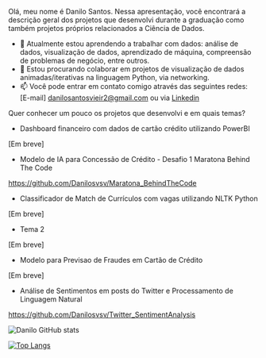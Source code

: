 Olá, meu nome é Danilo Santos. Nessa apresentação, você encontrará a descrição geral dos projetos que desenvolvi durante a graduação como também projetos próprios relacionados a Ciência de Dados.


- 🌱 Atualmente estou aprendendo a trabalhar com dados: análise de dados, visualização de dados, aprendizado de máquina, compreensão de problemas de negócio, entre outros.
- 👯 Estou procurando colaborar em projetos de visualização de dados animadas/iterativas na linguagem Python, via networking.
- 📫 Você pode entrar em contato comigo através das seguintes redes: [E-mail] danilosantosvieir2@gmail.com ou via [Linkedin](https://www.linkedin.com/in/danilo-santos-21a6421b0/)

Quer conhecer um pouco os projetos que desenvolvi e em quais temas? 

- Dashboard financeiro com dados de cartão crédito utilizando PowerBI

[Em breve]

- Modelo de IA para Concessão de Crédito - Desafio 1 Maratona Behind The Code

https://github.com/Danilosvsv/Maratona_BehindTheCode

- Classificador de Match de Currículos com vagas utilizando NLTK Python

[Em breve]

- Tema 2

[Em breve]

- Modelo para Previsao de Fraudes em Cartão de Crédito

[Em breve]

- Análise de Sentimentos em posts do Twitter e Processamento de Linguagem Natural

https://github.com/Danilosvsv/Twitter_SentimentAnalysis


![Danilo GitHub stats](https://github-readme-stats.vercel.app/api?username=Danilosvsv&show_icons=true&theme=radical)

[![Top Langs](https://github-readme-stats.vercel.app/api/top-langs/?username=Danilosvsv&layout=compact)](https://github.com/anuraghazra/github-readme-stats)


<!--
**Danilosvsv/Danilosvsv** is a ✨ _special_ ✨ repository because its `README.md` (this file) appears on your GitHub profile.

Here are some ideas to get you started:

- 🔭 I’m currently working on ...
- 🌱 I’m currently learning ...
- 👯 I’m looking to collaborate on ...
- 🤔 I’m looking for help with ...
- 💬 Ask me about ...
- 📫 How to reach me: ...
- 😄 Pronouns: ...
- ⚡ Fun fact: ...
-->
